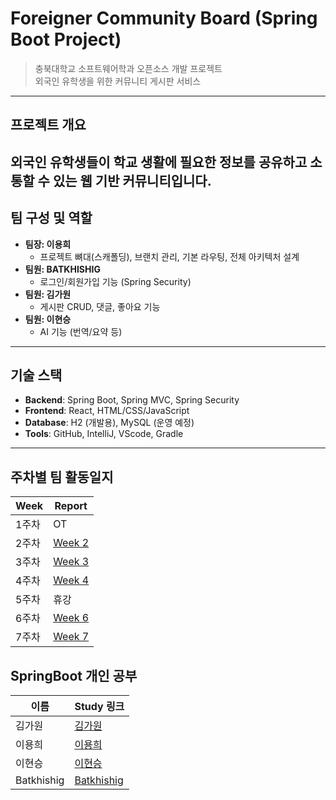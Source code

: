 #  Foreigner Community Board (Spring Boot Project)

> 충북대학교 소프트웨어학과 오픈소스 개발 프로젝트  
> 외국인 유학생을 위한 커뮤니티 게시판 서비스  

---

## 프로젝트 개요
외국인 유학생들이 학교 생활에 필요한 정보를 공유하고 소통할 수 있는 **웹 기반 커뮤니티**입니다.  
---

## 팀 구성 및 역할
- **팀장: 이용희**
  - 프로젝트 뼈대(스캐폴딩), 브랜치 관리, 기본 라우팅, 전체 아키텍처 설계  
- **팀원: BATKHISHIG**
  - 로그인/회원가입 기능 (Spring Security)  
- **팀원: 김가원**
  - 게시판 CRUD, 댓글, 좋아요 기능  
- **팀원: 이현승**
  - AI 기능 (번역/요약 등)  

---

## 기술 스택
- **Backend**: Spring Boot, Spring MVC, Spring Security  
- **Frontend**: React, HTML/CSS/JavaScript  
- **Database**: H2 (개발용), MySQL (운영 예정)  
- **Tools**: GitHub, IntelliJ, VScode, Gradle  

---

## 주차별 팀 활동일지

| Week | Report |
|---|---|
| 1주차 | OT |
| 2주차 | [Week 2](docs/weekly-log/week1.md) |
| 3주차 | [Week 3](docs/weekly-log/week3.md) |
| 4주차 | [Week 4](docs/weekly-log/week4.md) |
| 5주차 | 휴강 |
| 6주차 | [Week 6](docs/weekly-log/week5.md) |
| 7주차 | [Week 7](docs/weekly-log/week7.md) |

## SpringBoot 개인 공부
| 이름 | Study 링크 |
|---|---|
| 김가원 | [김가원](study/Gawon/) |
| 이용희 | [이용희](study/Yonghee/) |
| 이현승 | [이현승](study/Hyunseong/) |
| Batkhishig | [Batkhishig](study/Batkhishgig/) |
